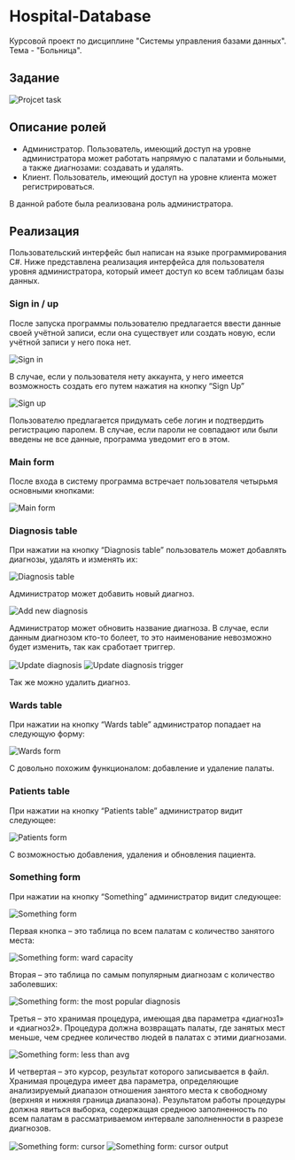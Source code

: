 # Hospital-Database

Курсовой проект по дисциплине "Системы управления базами данных". Тема - "Больница".

## Задание

<img src="https://github.com/LeonidVolohov/Hospital-Database/blob/main/Screenshots/project_task.png" align="center"
    title="Projcet task">

## Описание ролей

* Администратор. Пользователь, имеющий доступ на уровне администратора может работать напрямую с палатами и больными, а также диагнозами: создавать и удалять. 
* Клиент. Пользователь, имеющий доступ на уровне клиента может регистрироваться.

В данной работе была реализована роль администратора.


## Реализация

Пользовательский интерфейс был написан на языке программирования C#.
Ниже представлена реализация интерфейса для пользователя уровня администратора, который имеет доступ ко всем таблицам базы данных.

### Sign in / up

После запуска программы пользователю предлагается ввести данные своей учётной записи, если она существует или создать новую, если учётной записи у него пока нет.

<img src="https://github.com/LeonidVolohov/Hospital-Database/blob/main/Screenshots/sign_in.png" align="center"
    title="Sign in">

В случае, если у пользователя нету аккаунта, у него имеется возможность создать его путем нажатия на кнопку “Sign Up”

<img src="https://github.com/LeonidVolohov/Hospital-Database/blob/main/Screenshots/sign_up.png" align="center"
    title="Sign up">

Пользователю предлагается придумать себе логин и подтвердить регистрацию паролем. В случае, если пароли не совпадают или были введены не все данные, программа уведомит его в этом.

### Main form

После входа в систему программа встречает пользователя четырьмя основными кнопками:

<img src="https://github.com/LeonidVolohov/Hospital-Database/blob/main/Screenshots/main_form.png" align="center"
    title="Main form">

### Diagnosis table

При нажатии на кнопку “Diagnosis table” пользователь может добавлять диагнозы, удалять и изменять их:

<img src="https://github.com/LeonidVolohov/Hospital-Database/blob/main/Screenshots/diagnosis_table.png" align="center"
    title="Diagnosis table">

Администратор может добавить новый диагноз.

<img src="https://github.com/LeonidVolohov/Hospital-Database/blob/main/Screenshots/add_new_diagnosis.png" align="center"
    title="Add new diagnosis">

Администратор может обновить название диагноза. В случае, если данным диагнозом кто-то болеет, то это наименование невозможно будет изменить, так как сработает триггер.

<img src="https://github.com/LeonidVolohov/Hospital-Database/blob/main/Screenshots/update_diagnosis.png" align="center"
    title="Update diagnosis"> <img src="https://github.com/LeonidVolohov/Hospital-Database/blob/main/Screenshots/update_diagnosis_trigger.png" align="center"
    title="Update diagnosis trigger"> 

Так же можно удалить диагноз.

### Wards table

При нажатии на кнопку “Wards table” администратор попадает на следующую форму:

<img src="https://github.com/LeonidVolohov/Hospital-Database/blob/main/Screenshots/wadrs_form.png" align="center"
    title="Wards form">

С довольно похожим функционалом: добавление и удаление палаты.

### Patients table

При нажатии на кнопку “Patients table” администратор видит следующее:

<img src="https://github.com/LeonidVolohov/Hospital-Database/blob/main/Screenshots/patients_form.png" align="center"
    title="Patients form">

С возможностью добавления, удаления и обновления пациента.

### Something form

При нажатии на кнопку “Something” администратор видит следующее:

<img src="https://github.com/LeonidVolohov/Hospital-Database/blob/main/Screenshots/something_form.png" align="center"
    title="Something form">

Первая кнопка – это таблица по всем палатам с количество занятого места:

<img src="https://github.com/LeonidVolohov/Hospital-Database/blob/main/Screenshots/something_form_ward_capacity.png" align="center"
    title="Something form: ward capacity">

Вторая – это таблица по самым популярным диагнозам с количество заболевших:

<img src="https://github.com/LeonidVolohov/Hospital-Database/blob/main/Screenshots/something_form_the_most_popular_diagnosis.png" align="center"
    title="Something form: the most popular diagnosis">

Третья – это хранимая процедура, имеющая два параметра «диагноз1» и «диагноз2». Процедура должна возвращать палаты, где занятых мест меньше, чем среднее количество людей в палатах с этими диагнозами. 

<img src="https://github.com/LeonidVolohov/Hospital-Database/blob/main/Screenshots/something_form_less_than_avg.png" align="center"
    title="Something form: less than avg">

И четвертая – это курсор, результат которого записывается в файл. Хранимая процедура имеет два параметра, определяющие анализируемый диапазон отношения занятого места к свободному (верхняя и нижняя граница диапазона). Результатом работы процедуры должна явиться выборка, содержащая среднюю заполненность по всем палатам в рассматриваемом интервале заполненности в разрезе диагнозов.

<img src="https://github.com/LeonidVolohov/Hospital-Database/blob/main/Screenshots/something_form_cursor.png" align="center"
    title="Something form: cursor"> <img src="https://github.com/LeonidVolohov/Hospital-Database/blob/main/Screenshots/something_form_cursor_txt.png" align="center"
    title="Something form: cursor output">
